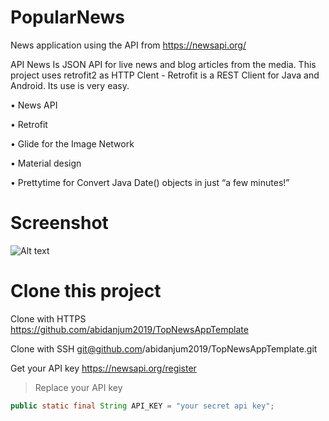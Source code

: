 # PopularNews
News application using the API from https://newsapi.org/

API News Is JSON API for live news and blog articles from the media.
This project uses retrofit2 as HTTP Clent - 
Retrofit is a REST Client for Java and Android. Its use is very easy.

• News API

• Retrofit

• Glide for the Image Network

• Material design

• Prettytime for Convert Java Date() objects in just “a few minutes!”

# Screenshot


![Alt text](https://github.com/abidanjum2019/TopNewsAppTemplate/blob/master/Screenshot-NewsApp.png?raw=true "News API")

# Clone this project

Clone with HTTPS
https://github.com/abidanjum2019/TopNewsAppTemplate

Clone with SSH
git@github.com/abidanjum2019/TopNewsAppTemplate.git

Get your API key
https://newsapi.org/register

>Replace your API key
```java
public static final String API_KEY = "your secret api key";

```
